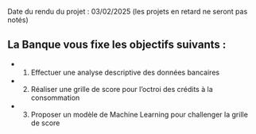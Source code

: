 Date du rendu du projet : 03/02/2025 (les projets en retard ne seront pas notés)

## La Banque vous fixe les objectifs suivants :

- 1. Effectuer une analyse descriptive des données bancaires
- 2. Réaliser une grille de score pour l’octroi des crédits à la consommation
- 3. Proposer un modèle de Machine Learning pour challenger la grille de score